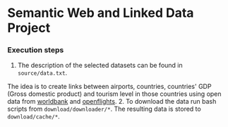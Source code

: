 Semantic Web and Linked Data Project
====================================

### Execution steps

1. The description of the selected datasets can be found in `source/data.txt`.

  The idea is to create links between airports, countries, countries' GDP (Gross 
  domestic product) and tourism level in those countries using open data from 
  [worldbank](http://data.worldbank.org/) and [openflights](http://openflights.org).
2. To download the data run bash scripts from `download/downloader/*`. The resulting
  data is stored to `download/cache/*`.
